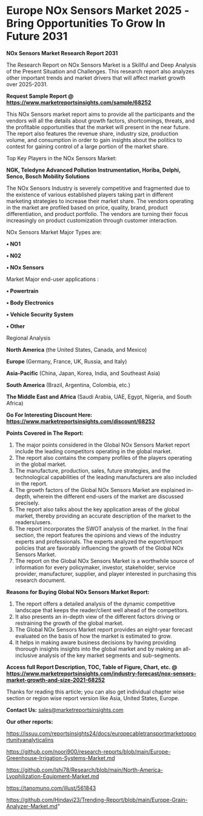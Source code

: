 # Europe NOx Sensors Market 2025 -Bring Opportunities To Grow In Future 2031

<strong>NOx Sensors Market Research Report 2031</strong>

The Research Report on NOx Sensors Market is a Skillful and Deep Analysis of the Present Situation and Challenges. This research report also analyzes other important trends and market drivers that will affect market growth over 2025-2031.

<strong>Request Sample Report @ <a href=https://www.marketreportsinsights.com/sample/68252>https://www.marketreportsinsights.com/sample/68252</a></strong>

This NOx Sensors market report aims to provide all the participants and the vendors will all the details about growth factors, shortcomings, threats, and the profitable opportunities that the market will present in the near future. The report also features the revenue share, industry size, production volume, and consumption in order to gain insights about the politics to contest for gaining control of a large portion of the market share.

Top Key Players in the NOx Sensors Market:

<strong>NGK, Teledyne Advanced Pollution Instrumentation, Horiba, Delphi, Senco, Bosch Mobility Solutions</strong>

The NOx Sensors Industry is severely competitive and fragmented due to the existence of various established players taking part in different marketing strategies to increase their market share. The vendors operating in the market are profiled based on price, quality, brand, product differentiation, and product portfolio. The vendors are turning their focus increasingly on product customization through customer interaction.

NOx Sensors Market Major Types are:

<strong>• NO1

• N02

• NOx Sensors</strong>

Market Major end-user applications :

<strong>• Powertrain

• Body Electronics

• Vehicle Security System

• Other</strong>

Regional Analysis

</u><strong><b>North America</b></strong> (the United States, Canada, and Mexico)

<strong><b>Europe </b></strong>(Germany, France, UK, Russia, and Italy)

<strong><b>Asia-Pacific</b></strong> (China, Japan, Korea, India, and Southeast Asia)

<strong><b>South America</b></strong> (Brazil, Argentina, Colombia, etc.)

<strong><b>The Middle East and Africa</b></strong> (Saudi Arabia, UAE, Egypt, Nigeria, and South Africa)

<strong>Go For Interesting Discount Here: <a href=https://www.marketreportsinsights.com/discount/68252>https://www.marketreportsinsights.com/discount/68252</a></strong>

<strong>Points Covered in The Report:</strong>
<ol>
  <li>The major points considered in the Global NOx Sensors Market report include the leading competitors operating in the global market.</li>
  <li>The report also contains the company profiles of the players operating in the global market.</li>
  <li>The manufacture, production, sales, future strategies, and the technological capabilities of the leading manufacturers are also included in the report.</li>
  <li>The growth factors of the Global NOx Sensors Market are explained in-depth, wherein the different end-users of the market are discussed precisely.</li>
  <li>The report also talks about the key application areas of the global market, thereby providing an accurate description of the market to the readers/users.</li>
  <li>The report incorporates the SWOT analysis of the market. In the final section, the report features the opinions and views of the industry experts and professionals. The experts analyzed the export/import policies that are favorably influencing the growth of the Global NOx Sensors Market.</li>
  <li>The report on the Global NOx Sensors Market is a worthwhile source of information for every policymaker, investor, stakeholder, service provider, manufacturer, supplier, and player interested in purchasing this research document.</li>
</ol>
<strong>Reasons for Buying Global NOx Sensors Market Report:</strong>

<ol>
  <li>The report offers a detailed analysis of the dynamic competitive landscape that keeps the reader/client well ahead of the competitors.</li>
  <li>It also presents an in-depth view of the different factors driving or restraining the growth of the global market.</li>
  <li>The Global NOx Sensors Market report provides an eight-year forecast evaluated on the basis of how the market is estimated to grow.</li>
  <li>It helps in making aware business decisions by having providing thorough insights insights into the global market and by making an all-inclusive analysis of the key market segments and sub-segments.</li>
</ol>
<strong>Access full Report Description, TOC, Table of Figure, Chart, etc. @ <a href=https://www.marketreportsinsights.com/industry-forecast/nox-sensors-market-growth-and-size-2021-68252>https://www.marketreportsinsights.com/industry-forecast/nox-sensors-market-growth-and-size-2021-68252</a></strong>


Thanks for reading this article; you can also get individual chapter wise section or region wise report version like Asia, United States, Europe.

<strong>Contact Us:</strong>
sales@marketreportsinsights.com

<strong>Our other reports:</strong>

<a href=https://issuu.com/reportsinsights24/docs/europecabletransportmarketopportunityanalyticalins>https://issuu.com/reportsinsights24/docs/europecabletransportmarketopportunityanalyticalins</a>

<a href=https://github.com/noori900/research-reports/blob/main/Europe-Greenhouse-Irrigation-Systems-Market.md>https://github.com/noori900/research-reports/blob/main/Europe-Greenhouse-Irrigation-Systems-Market.md</a>

<a href=https://github.com/Ishi78/Research/blob/main/North-America-Lyophilization-Equipment-Market.md>https://github.com/Ishi78/Research/blob/main/North-America-Lyophilization-Equipment-Market.md</a>

<a href=https://tanomuno.com/illust/561843>https://tanomuno.com/illust/561843</a>

<a href=https://github.com/Hindavi23/Trending-Report/blob/main/Europe-Grain-Analyzer-Market.md>https://github.com/Hindavi23/Trending-Report/blob/main/Europe-Grain-Analyzer-Market.md</a>"

